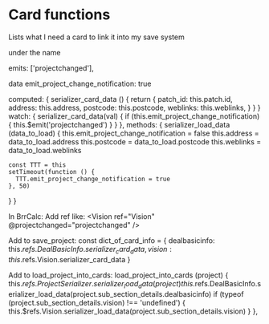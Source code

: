 # Card functions

Lists what I need a card to link it into my save system

under the name

emits: ['projectchanged'],


data
 emit_project_change_notification: true

computed: {
  serializer_card_data () {
    return {
      patch_id: this.patch.id,
      address: this.address,
      postcode: this.postcode,
      weblinks: this.weblinks,
    }
  }
}
watch: {
  serializer_card_data(val) {
    if (this.emit_project_change_notification) {
      this.$emit('projectchanged')
    }
  }
},
methods: {
  serializer_load_data (data_to_load) {
    this.emit_project_change_notification = false
    this.address = data_to_load.address
    this.postcode = data_to_load.postcode
    this.weblinks = data_to_load.weblinks

    const TTT = this
    setTimeout(function () {
      TTT.emit_project_change_notification = true
    }, 50)
  }
}


In BrrCalc:
Add ref like:
<Vision
  ref="Vision"
  @projectchanged="projectchanged"
/>

Add to save_project:
const dict_of_card_info = {
  dealbasicinfo: this.$refs.DealBasicInfo.serializer_card_data,
  vision: this.$refs.Vision.serializer_card_data
}

Add to load_project_into_cards:
load_project_into_cards (project) {
  this.$refs.ProjectSerializer.serializer_load_data(project)
  this.$refs.DealBasicInfo.serializer_load_data(project.sub_section_details.dealbasicinfo)
  if (typeof (project.sub_section_details.vision) !== 'undefined') {
    this.$refs.Vision.serializer_load_data(project.sub_section_details.vision)
  }
},
